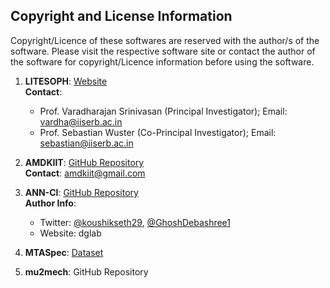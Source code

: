 ## Copyright and License Information

Copyright/Licence of these softwares are reserved with the author/s of the software. Please visit the 
respective software site or contact the author of the software for copyright/Licence information before 
using the software.

1. **LITESOPH**: [Website](https://aitgcodes.github.io/litesoph-website/index.html)  
   **Contact**:  
   - Prof. Varadharajan Srinivasan (Principal Investigator); Email: [vardha@iiserb.ac.in](mailto:vardha@iiserb.ac.in)  
   - Prof. Sebastian Wuster (Co-Principal Investigator); Email: [sebastian@iiserb.ac.in](mailto:sebastian@iiserb.ac.in)

2. **AMDKIIT**: [GitHub Repository](https://github.com/AMDKIIT/amdkiit)  
   **Contact**: [amdkiit@gmail.com](mailto:amdkiit@gmail.com)

3. **ANN-CI**: [GitHub Repository](https://github.com/dghoshlab/AL-MCCI#connection-file)  
   **Author Info**:  
   - Twitter: [@koushikseth29](https://twitter.com/koushikseth29), [@GhoshDebashree1](https://twitter.com/GhoshDebashree1)  
   - Website: dglab

4. **MTASpec**: [Dataset](https://data.mendeley.com/datasets/m5b5zhxkfh/1)
5. **mu2mech**: GitHub Repository
